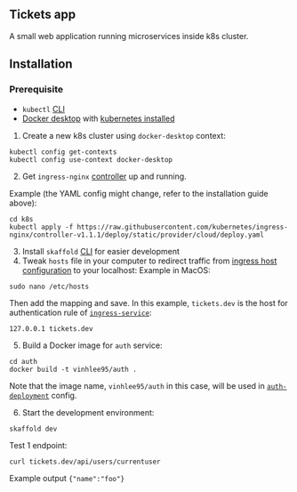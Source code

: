 ## Tickets app
A small web application running microservices inside k8s cluster.

## Installation
### Prerequisite
- `kubectl` [CLI](https://kubernetes.io/docs/tasks/tools/)
- [Docker desktop](https://docs.docker.com/desktop/) with [kubernetes installed](https://docs.docker.com/desktop/kubernetes/#enable-kubernetes)

1. Create a new k8s cluster using `docker-desktop` context:
```shell
kubectl config get-contexts
kubectl config use-context docker-desktop
```

2. Get `ingress-nginx` [controller](https://kubernetes.github.io/ingress-nginx/deploy/#quick-start) up and running.

Example (the YAML config might change, refer to the installation guide above):
```shell
cd k8s
kubectl apply -f https://raw.githubusercontent.com/kubernetes/ingress-nginx/controller-v1.1.1/deploy/static/provider/cloud/deploy.yaml
```

3. Install `skaffold` [CLI](https://skaffold.dev/docs/install/#standalone-binary) for easier development
4. Tweak `hosts` file in your computer to redirect traffic from [ingress host configuration](./k8s/ingress-srv.yaml) to your localhost:
Example in MacOS:
```shell
sudo nano /etc/hosts
```
Then add the mapping and save. In this example, `tickets.dev` is the host for authentication rule of [`ingress-service`](./k8s/ingress-srv.yaml):
```shell
127.0.0.1 tickets.dev
```

5. Build a Docker image for `auth` service:
```shell
cd auth
docker build -t vinhlee95/auth .
```
Note that the image name, `vinhlee95/auth` in this case, will be used in [`auth-deployment`](./k8s/auth-deployment.yaml) config. 

6. Start the development environment:
```shell
skaffold dev
```

Test 1 endpoint:
```shell
curl tickets.dev/api/users/currentuser
```
Example output `{"name":"foo"}`